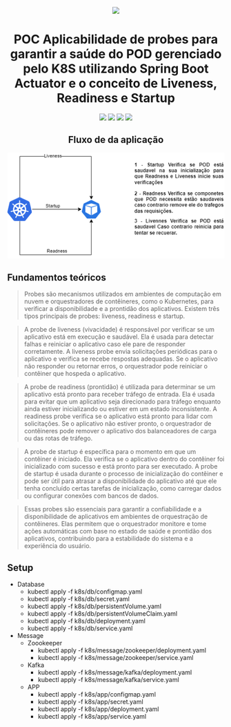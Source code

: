 <div align="center">

![](https://img.shields.io/badge/Status-Em%20Desenvolvimento-orange)
</div>

<div align="center">

# POC Aplicabilidade de probes para garantir a saúde do POD gerenciado pelo K8S utilizando Spring Boot Actuator e o conceito de Liveness, Readiness e Startup
![](https://img.shields.io/badge/Autor-Wesley%20Oliveira%20Santos-brightgreen)
![](https://img.shields.io/badge/Language-java-brightgreen)
![](https://img.shields.io/badge/Framework-springboot-brightgreen)
![](https://img.shields.io/badge/K8S-Minekube-brightgreen)
</div> 

<div align="center">

## Fluxo de da aplicação
![Arquitetura](images/k8s.png "k8s")

</div>

## Fundamentos teóricos

> Probes são mecanismos utilizados em ambientes de computação em nuvem e orquestradores de contêineres, como o Kubernetes, para verificar a disponibilidade e a prontidão dos aplicativos. Existem três tipos principais de probes: liveness, readiness e startup.

> A probe de liveness (vivacidade) é responsável por verificar se um aplicativo está em execução e saudável. Ela é usada para detectar falhas e reiniciar o aplicativo caso ele pare de responder corretamente. A liveness probe envia solicitações periódicas para o aplicativo e verifica se recebe respostas adequadas. Se o aplicativo não responder ou retornar erros, o orquestrador pode reiniciar o contêiner que hospeda o aplicativo.

> A probe de readiness (prontidão) é utilizada para determinar se um aplicativo está pronto para receber tráfego de entrada. Ela é usada para evitar que um aplicativo seja direcionado para tráfego enquanto ainda estiver inicializando ou estiver em um estado inconsistente. A readiness probe verifica se o aplicativo está pronto para lidar com solicitações. Se o aplicativo não estiver pronto, o orquestrador de contêineres pode remover o aplicativo dos balanceadores de carga ou das rotas de tráfego.

> A probe de startup é específica para o momento em que um contêiner é iniciado. Ela verifica se o aplicativo dentro do contêiner foi inicializado com sucesso e está pronto para ser executado. A probe de startup é usada durante o processo de inicialização do contêiner e pode ser útil para atrasar a disponibilidade do aplicativo até que ele tenha concluído certas tarefas de inicialização, como carregar dados ou configurar conexões com bancos de dados.

> Essas probes são essenciais para garantir a confiabilidade e a disponibilidade de aplicativos em ambientes de orquestração de contêineres. Elas permitem que o orquestrador monitore e tome ações automáticas com base no estado de saúde e prontidão dos aplicativos, contribuindo para a estabilidade do sistema e a experiência do usuário.


## Setup
- Database 
  - kubectl apply -f k8s/db/configmap.yaml
  - kubectl apply -f k8s/db/secret.yaml
  - kubectl apply -f k8s/db/persistentVolume.yaml
  - kubectl apply -f k8s/db/persistentVolumeClaim.yaml
  - kubectl apply -f k8s/db/deployment.yaml
  - kubectl apply -f k8s/db/service.yaml
- Message
  - Zoookeeper
    - kubectl apply -f k8s/message/zookeeper/deployment.yaml
    - kubectl apply -f k8s/message/zookeeper/service.yaml
  - Kafka
    - kubectl apply -f k8s/message/kafka/deployment.yaml
    - kubectl apply -f k8s/message/kafka/service.yaml
  - APP
    - kubectl apply -f k8s/app/configmap.yaml
    - kubectl apply -f k8s/app/secret.yaml
    - kubectl apply -f k8s/app/deployment.yaml
    - kubectl apply -f k8s/app/service.yaml